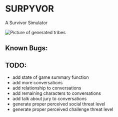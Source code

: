 # SURPYVOR

A Survivor Simulator

![Picture of generated tribes](generated_tribes.png)

## Known Bugs:

## TODO:

- add state of game summary function
- add more conversations
- add relationship to conversations
- add remaining characters to conversations
- add talk about jury to conversations
- generate proper perceived social threat level
- generate proper perceived challenge threat level
